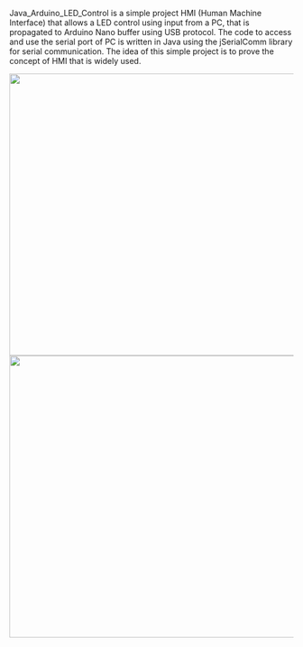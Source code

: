 Java_Arduino_LED_Control is a simple project HMI (Human Machine Interface) that allows a LED control using input from a PC, that is propagated to Arduino Nano buffer using USB protocol.
The code to access and use the serial port of PC is written in Java using the jSerialComm library for serial communication.
The idea of this simple project is to prove the concept of HMI that is widely used.

<img src="https://github.com/EronaIslami/Java_Arduino_LED_Control/assets/132479567/bf6804b3-631a-40c6-a8e2-b366cae13536" width="1000" height="500">
<img src="https://github.com/EronaIslami/Java_Arduino_LED_Control/assets/132479567/f060a9d8-c179-4eea-bd99-3721972dc463" width="1000" height="500">






